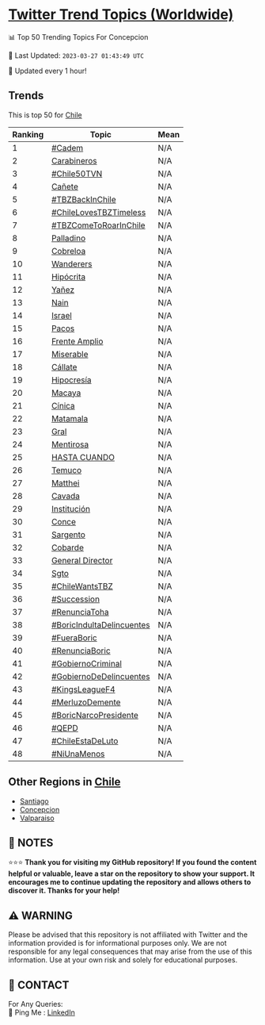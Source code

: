 [Twitter Trend Topics (Worldwide)](https://github.com/ErcinDedeoglu/Twitter-Trend-Topics)
==========


📊 Top 50 Trending Topics For Concepcion

📆 Last Updated: `2023-03-27 01:43:49 UTC`

🔧 Updated every 1 hour!


## Trends

This is top 50 for [Chile](</Chile>)

| Ranking | Topic | Mean |
| ------- | ------------ | ------------ |
| 1 | [#Cadem](http://twitter.com/search?q=%23Cadem) | N/A |
| 2 | [Carabineros](http://twitter.com/search?q=Carabineros) | N/A |
| 3 | [#Chile50TVN](http://twitter.com/search?q=%23Chile50TVN) | N/A |
| 4 | [Cañete](http://twitter.com/search?q=Ca%c3%b1ete) | N/A |
| 5 | [#TBZBackInChile](http://twitter.com/search?q=%23TBZBackInChile) | N/A |
| 6 | [#ChileLovesTBZTimeless](http://twitter.com/search?q=%23ChileLovesTBZTimeless) | N/A |
| 7 | [#TBZComeToRoarInChile](http://twitter.com/search?q=%23TBZComeToRoarInChile) | N/A |
| 8 | [Palladino](http://twitter.com/search?q=Palladino) | N/A |
| 9 | [Cobreloa](http://twitter.com/search?q=Cobreloa) | N/A |
| 10 | [Wanderers](http://twitter.com/search?q=Wanderers) | N/A |
| 11 | [Hipócrita](http://twitter.com/search?q=Hip%c3%b3crita) | N/A |
| 12 | [Yañez](http://twitter.com/search?q=Ya%c3%b1ez) | N/A |
| 13 | [Nain](http://twitter.com/search?q=Nain) | N/A |
| 14 | [Israel](http://twitter.com/search?q=Israel) | N/A |
| 15 | [Pacos](http://twitter.com/search?q=Pacos) | N/A |
| 16 | [Frente Amplio](http://twitter.com/search?q=Frente+Amplio) | N/A |
| 17 | [Miserable](http://twitter.com/search?q=Miserable) | N/A |
| 18 | [Cállate](http://twitter.com/search?q=C%c3%a1llate) | N/A |
| 19 | [Hipocresía](http://twitter.com/search?q=Hipocres%c3%ada) | N/A |
| 20 | [Macaya](http://twitter.com/search?q=Macaya) | N/A |
| 21 | [Cínica](http://twitter.com/search?q=C%c3%adnica) | N/A |
| 22 | [Matamala](http://twitter.com/search?q=Matamala) | N/A |
| 23 | [Gral](http://twitter.com/search?q=Gral) | N/A |
| 24 | [Mentirosa](http://twitter.com/search?q=Mentirosa) | N/A |
| 25 | [HASTA CUANDO](http://twitter.com/search?q=HASTA+CUANDO) | N/A |
| 26 | [Temuco](http://twitter.com/search?q=Temuco) | N/A |
| 27 | [Matthei](http://twitter.com/search?q=Matthei) | N/A |
| 28 | [Cavada](http://twitter.com/search?q=Cavada) | N/A |
| 29 | [Institución](http://twitter.com/search?q=Instituci%c3%b3n) | N/A |
| 30 | [Conce](http://twitter.com/search?q=Conce) | N/A |
| 31 | [Sargento](http://twitter.com/search?q=Sargento) | N/A |
| 32 | [Cobarde](http://twitter.com/search?q=Cobarde) | N/A |
| 33 | [General Director](http://twitter.com/search?q=General+Director) | N/A |
| 34 | [Sgto](http://twitter.com/search?q=Sgto) | N/A |
| 35 | [#ChileWantsTBZ](http://twitter.com/search?q=%23ChileWantsTBZ) | N/A |
| 36 | [#Succession](http://twitter.com/search?q=%23Succession) | N/A |
| 37 | [#RenunciaToha](http://twitter.com/search?q=%23RenunciaToha) | N/A |
| 38 | [#BoricIndultaDelincuentes](http://twitter.com/search?q=%23BoricIndultaDelincuentes) | N/A |
| 39 | [#FueraBoric](http://twitter.com/search?q=%23FueraBoric) | N/A |
| 40 | [#RenunciaBoric](http://twitter.com/search?q=%23RenunciaBoric) | N/A |
| 41 | [#GobiernoCriminal](http://twitter.com/search?q=%23GobiernoCriminal) | N/A |
| 42 | [#GobiernoDeDelincuentes](http://twitter.com/search?q=%23GobiernoDeDelincuentes) | N/A |
| 43 | [#KingsLeagueF4](http://twitter.com/search?q=%23KingsLeagueF4) | N/A |
| 44 | [#MerluzoDemente](http://twitter.com/search?q=%23MerluzoDemente) | N/A |
| 45 | [#BoricNarcoPresidente](http://twitter.com/search?q=%23BoricNarcoPresidente) | N/A |
| 46 | [#QEPD](http://twitter.com/search?q=%23QEPD) | N/A |
| 47 | [#ChileEstaDeLuto](http://twitter.com/search?q=%23ChileEstaDeLuto) | N/A |
| 48 | [#NiUnaMenos](http://twitter.com/search?q=%23NiUnaMenos) | N/A |



## Other Regions in [Chile](</Chile>)

* [Santiago](</Chile/Santiago.md>)
* [Concepcion](</Chile/Concepcion.md>)
* [Valparaiso](</Chile/Valparaiso.md>)



## 📝 NOTES

⭐⭐⭐ **Thank you for visiting my GitHub repository! If you found the content helpful or valuable, leave a star on the repository to show your support. It encourages me to continue updating the repository and allows others to discover it. Thanks for your help!**


## ⚠️ WARNING

Please be advised that this repository is not affiliated with Twitter and the information provided is for informational purposes only. We are not responsible for any legal consequences that may arise from the use of this information. Use at your own risk and solely for educational purposes.


## 📨 CONTACT

 For Any Queries:  
            🏓 Ping Me : [LinkedIn](https://www.linkedin.com/in/ercindedeoglu/)
